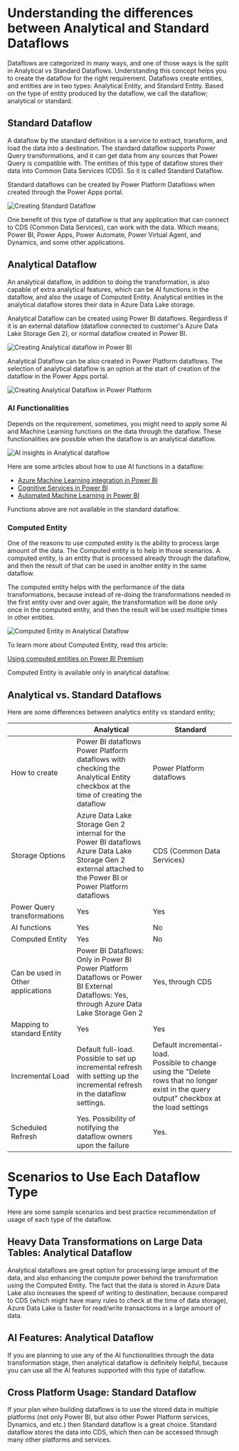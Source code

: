 # Understanding the differences between Analytical and Standard Dataflows

Dataflows are categorized in many ways, and one of those ways is the split in Analytical vs Standard Dataflows. Understanding this concept helps you to create the dataflow for the right requirement. Dataflows create entities, and entities are in two types: Analytical Entity, and Standard Entity. Based on the type of entity produced by the dataflow, we call the dataflow; analytical or standard.

## Standard Dataflow

A dataflow by the standard definition is a service to extract, transform, and load the data into a destination. The standard dataflow supports Power Query transformations, and it can get data from any sources that Power Query is compatible with. The entities of this type of dataflow stores their data into Common Data Services (CDS). So it is called Standard Dataflow.

Standard dataflows can be created by Power Platform Dataflows when created through the Power Apps portal. 

![Creating Standard Dataflow](images/CreateStandardDataflow.png)

One benefit of this type of dataflow is that any application that can connect to CDS (Common Data Services), can work with the data. Which means; Power BI, Power Apps, Power Automate, Power Virtual Agent, and Dynamics, and some other applications.

## Analytical Dataflow

An analytical dataflow, in addition to doing the transformation, is also capable of extra analytical features, which can be AI functions in the dataflow, and also the usage of Computed Entity. Analytical entities in the analytical dataflow stores their data in Azure Data Lake storage.

Analytical Dataflow can be created using Power BI dataflows. Regardless if it is an external dataflow (dataflow connected to customer's Azure Data Lake Storage Gen 2), or normal dataflow created in Power BI.

![Creating Analytical dataflow in Power BI](images/CreateAnalyticalDataflowinPowerBI.png)

Analytical Dataflow can be also created in Power Platform dataflows. The selection of analytical dataflow is an option at the start of creation of the dataflow in the Power Apps portal.

![Creating Analytical Dataflow in Power Platform](images/CreateAnalyticalDataflowPowerPlatform.png)

### AI Functionalities

Depends on the requirement, sometimes, you might need to apply some AI and Machine Learning functions on the data through the dataflow. These functionalities are possible when the dataflow is an analytical dataflow. 

![AI insights in Analytical dataflow](images/DataflowAIFunctions.png)

Here are some articles about how to use AI functions in a dataflow:

- [Azure Machine Learning integration in Power BI](https://docs.microsoft.com/en-us/power-bi/service-machine-learning-integration)
- [Cognitive Services in Power BI](https://docs.microsoft.com/en-us/power-bi/service-cognitive-services)
- [Automated Machine Learning in Power BI](https://docs.microsoft.com/en-us/power-bi/service-machine-learning-automated)

Functions above are not available in the standard dataflow.

### Computed Entity

One of the reasons to use computed entity is the ability to process large amount of the data. The Computed entity is to help in those scenarios. A computed entity, is an entity that is processed already through the dataflow, and then the result of that can be used in another entity in the same dataflow. 

The computed entity helps with the performance of the data transformations, because instead of re-doing the transformations needed in the first entity over and over again, the transformation will be done only once in the computed entity, and then the result will be used multiple times in other entities.

![Computed Entity in Analytical Dataflow](images/ComputedEntityinDataflow.png)

To learn more about Computed Entity, read this article:

[Using computed entities on Power BI Premium](https://docs.microsoft.com/en-us/power-bi/service-dataflows-computed-entities-premium)

Computed Entity is available only in analytical dataflow.

## Analytical vs. Standard Dataflows

Here are some differences between analytics entity vs standard entity;

|                                   | Analytical                                                   | Standard                                                     |
| --------------------------------- | ------------------------------------------------------------ | ------------------------------------------------------------ |
| How to create                     | Power BI dataflows<br />Power Platform dataflows with checking the Analytical Entity checkbox at the time of creating the dataflow | Power Platform dataflows                                     |
| Storage Options                   | Azure Data Lake Storage Gen 2 internal for the Power BI dataflows<br />Azure Data Lake Storage Gen 2 external attached to the Power BI or Power Platform dataflows | CDS (Common Data Services)                                   |
| Power Query transformations       | Yes                                                          | Yes                                                          |
| AI functions                      | Yes                                                          | No                                                           |
| Computed Entity                   | Yes                                                          | No                                                           |
| Can be used in Other applications | Power BI Dataflows: Only in Power BI<br />Power Platform Dataflows or Power BI External Dataflows: Yes, through Azure Data Lake Storage Gen 2 | Yes, through CDS                                             |
| Mapping to standard Entity        | Yes                                                          | Yes                                                          |
| Incremental Load                  | Default full-load. <br />Possible to set up incremental refresh with setting up the incremental refresh in the dataflow settings. | Default incremental-load.<br />Possible to change using the "Delete rows that no longer exist in the query output" checkbox at the load settings |
| Scheduled Refresh                 | Yes. Possibility of notifying the dataflow owners upon the failure | Yes.                                                         |

# Scenarios to Use Each Dataflow Type

Here are some sample scenarios and best practice recommendation of usage of each type of the dataflow.

## Heavy Data Transformations on Large Data Tables: Analytical Dataflow

Analytical dataflows are great option for processing large amount of the data, and also enhancing the compute power behind the transformation using the Computed Entity. The fact that the data is stored in Azure Data Lake also increases the speed of writing to destination, because compared to CDS (which might have many rules to check at the time of data storage), Azure Data Lake is faster for read/write transactions in a large amount of data.

## AI Features: Analytical Dataflow

If you are planning to use any of the AI functionalities through the data transformation stage, then analytical dataflow is definitely helpful, because you can use all the AI features supported with this type of dataflow.

## Cross Platform Usage: Standard Dataflow

If your plan when building dataflows is to use the stored data in multiple platforms (not only Power BI, but also other Power Platform services, Dynamics, and etc.) then Standard dataflow is a great choice. Standard dataflow stores the data into CDS, which then can be accessed through many other platforms and services.

